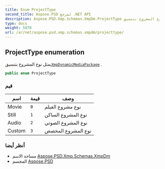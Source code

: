 ```yaml
---
title: Enum ProjectType
second_title: Aspose.PSD لمرجع .NET API
description: Aspose.PSD.Xmp.Schemas.XmpDm.ProjectType تعداد. يمثل نوع المشروع بتنسيقXmpDynamicMediaPackage .
type: docs
weight: 5870
url: /ar/net/aspose.psd.xmp.schemas.xmpdm/projecttype/
---
```

## ProjectType enumeration

يمثل نوع المشروع بتنسيق[`XmpDynamicMediaPackage`](../xmpdynamicmediapackage/) .

```csharp
public enum ProjectType
```

### قيم

| اسم | قيمة | وصف |
| --- | --- | --- |
| Movie | `0` | نوع مشروع الفيلم |
| Still | `1` | نوع المشروع الساكن |
| Audio | `2` | نوع المشروع الصوتي |
| Custom | `3` | نوع المشروع المخصص |

### أنظر أيضا

* مساحة الاسم [Aspose.PSD.Xmp.Schemas.XmpDm](../../aspose.psd.xmp.schemas.xmpdm/)
* المجسم [Aspose.PSD](../../)


